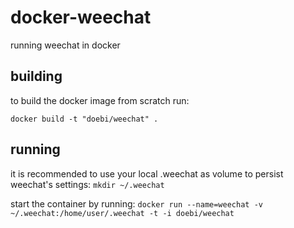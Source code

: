 # docker-weechat
running weechat in docker

## building
to build the docker image from scratch run:
```
docker build -t "doebi/weechat" .
```

## running
it is recommended to use your local .weechat as volume to persist weechat's settings:
`mkdir ~/.weechat`

start the container by running:
`docker run --name=weechat -v ~/.weechat:/home/user/.weechat -t -i doebi/weechat`
